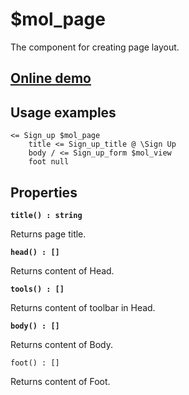 # $mol_page

The component for creating page layout.

## [Online demo](https://mol.hyoo.ru/#!section=demos/readme/demo=mol_page_demo)

## Usage examples

```
<= Sign_up $mol_page
	title <= Sign_up_title @ \Sign Up
	body / <= Sign_up_form $mol_view
	foot null
```

## Properties

**`title() : string`**

Returns page title.

**`head() : []`**

Returns content of Head.

**`tools() : []`**

Returns content of toolbar in Head.

**`body() : []`**

Returns content of Body.

`foot() : []`

Returns content of Foot.
